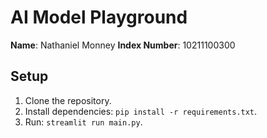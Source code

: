 # AI Model Playground

**Name**: Nathaniel Monney
**Index Number**: 10211100300

## Setup
1. Clone the repository.
2. Install dependencies: `pip install -r requirements.txt`.
3. Run: `streamlit run main.py`.
